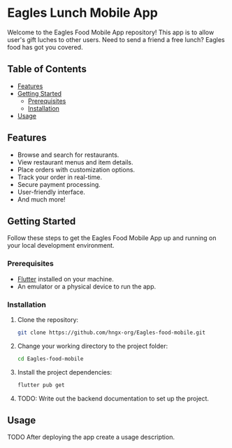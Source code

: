 # Eagles Lunch Mobile App 

Welcome to the Eagles Food Mobile App repository! This app is to allow user's gift luches to other users. Need to send a friend a free lunch? Eagles food has got you covered.

## Table of Contents

- [Features](#features)
- [Getting Started](#getting-started)
  - [Prerequisites](#prerequisites)
  - [Installation](#installation)
- [Usage](#usage)

## Features

- Browse and search for restaurants.
- View restaurant menus and item details.
- Place orders with customization options.
- Track your order in real-time.
- Secure payment processing.
- User-friendly interface.
- And much more!

## Getting Started

Follow these steps to get the Eagles Food Mobile App up and running on your local development environment.

### Prerequisites

- [Flutter](https://flutter.dev/) installed on your machine.
- An emulator or a physical device to run the app.

### Installation

1. Clone the repository:

   ```bash
   git clone https://github.com/hngx-org/Eagles-food-mobile.git
   ```
   
2. Change your working directory to the project folder:
   ```bash
   cd Eagles-food-mobile
   ```
   
3. Install the project dependencies:
   ```bash
   flutter pub get
   ```
   
4. TODO: Write out the backend documentation to set up the project.

## Usage 

TODO After deploying the app create a usage description.
